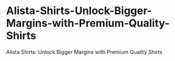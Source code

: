 # Alista-Shirts-Unlock-Bigger-Margins-with-Premium-Quality-Shirts
Alista Shirts: Unlock Bigger Margins with Premium Quality Shirts
